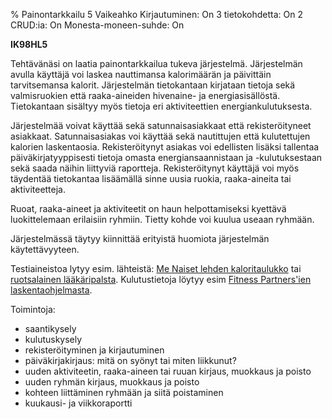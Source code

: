 % Painontarkkailu
<arvosanamaksimi>5</arvosanamaksimi>
<vaikeustaso>Vaikeahko</vaikeustaso>
<comment>
Kirjautuminen:        On
3 tietokohdetta:      On
2 CRUD:ia:            On
Monesta-moneen-suhde: On
</comment>

**IK98HL5**

Tehtävänäsi on laatia painontarkkailua tukeva järjestelmä. Järjestelmän avulla
käyttäjä voi laskea nauttimansa kalorimäärän ja päivittäin tarvitsemansa
kalorit. Järjestelmän tietokantaan kirjataan tietoja sekä valmisruokien että
raaka-aineiden hivenaine- ja energiasisällöstä. Tietokantaan sisältyy myös
tietoja eri aktiviteettien energiankulutuksesta.

Järjestelmää voivat käyttää sekä satunnaisasiakkaat että rekisteröityneet
asiakkaat. Satunnaisasiakas voi käyttää sekä nautittujen että kulutettujen
kalorien laskentaosia. Rekisteröitynyt asiakas voi edellisten lisäksi
tallentaa päiväkirjatyyppisesti tietoja omasta energiansaannistaan ja
-kulutuksestaan sekä saada näihin liittyviä raportteja. Rekisteröitynyt
käyttäjä voi myös täydentää tietokantaa lisäämällä sinne uusia ruokia,
raaka-aineita tai aktiviteetteja.

Ruoat, raaka-aineet ja aktiviteetit on haun helpottamiseksi kyettävä
luokittelemaan erilaisiin ryhmiin. Tietty kohde voi kuulua useaan ryhmään.

Järjestelmässä täytyy kiinnittää erityistä huomiota järjestelmän käytettävyyteen.

Testiaineistoa lytyy esim. lähteistä: [Me Naiset lehden
kaloritaulukko](http://www.menaiset.fi/kalori.html) tai [ruotsalainen
lääkäripalsta](http://www.doktorn.com/banta/kalorif.htm). Kulutustietoja
löytyy esim [Fitness Partners'ien
laskentaohjelmasta](http://www.primusweb.com/fitnesspartner/jumpsite/calculat.htm).

Toimintoja:

-  saantikysely
-  kulutuskysely
-  rekisteröityminen ja kirjautuminen
-  päiväkirjakirjaus: mitä on syönyt tai miten liikkunut?
-  uuden aktiviteetin, raaka-aineen tai ruuan kirjaus, muokkaus ja poisto
-  uuden ryhmän kirjaus, muokkaus ja poisto
-  kohteen liittäminen ryhmään ja siitä poistaminen
-  kuukausi- ja viikkoraportti
